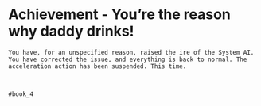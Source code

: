 # Achievement - You’re the reason why daddy drinks!
```
You have, for an unspecified reason, raised the ire of the System AI. You have corrected the issue, and everything is back to normal. The acceleration action has been suspended. This time.



#book_4
